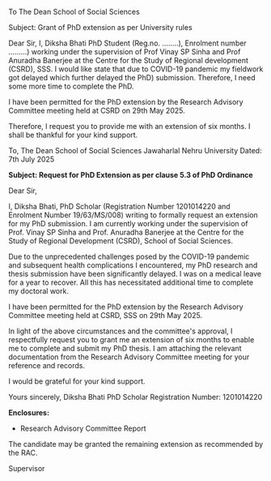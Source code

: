 To
The Dean
School of Social Sciences

Subject: Grant of PhD extension as per University rules

Dear Sir,
I, Diksha Bhati PhD Student (Reg.no. ……..), Enrolment number ………) working under the supervision of Prof Vinay SP Sinha and Prof Anuradha Banerjee at the Centre for the Study of Regional development (CSRD), SSS. I would like state that due to COVID-19 pandemic my fieldwork got delayed which further delayed the PhD) submission. Therefore, I need some more time to complete the PhD.

I have been permitted for the PhD extension by the Research Advisory Committee meeting held at CSRD on 29th May 2025.

Therefore, I request you to provide me with an extension of six months.
I shall be thankful for your kind support.


To, The Dean 
School of Social Sciences 
Jawaharlal Nehru University
Dated: 7th July 2025

**Subject: Request for PhD Extension as per clause 5.3 of PhD Ordinance**

Dear Sir,

I, Diksha Bhati, PhD Scholar (Registration Number 1201014220 and Enrolment Number 19/63/MS/008) writing to formally request an extension for my PhD submission. I am currently working under the supervision of Prof. Vinay SP Sinha and Prof. Anuradha Banerjee at the Centre for the Study of Regional Development (CSRD), School of Social Sciences.

Due to the unprecedented challenges posed by the COVID-19 pandemic and subsequent health complications I encountered, my PhD research and thesis submission have been significantly delayed. I was on a medical leave for a year to recover. All this has necessitated additional time to complete my doctoral work. 

I have been permitted for the PhD extension by the Research Advisory Committee meeting held at CSRD, SSS on 29th May 2025.

In light of the above circumstances and the committee's approval, I respectfully request you to grant me an extension of six months to enable me to complete and submit my PhD thesis. I am attaching the relevant documentation from the Research Advisory Committee meeting for your reference and records.

I would be grateful for your kind support. 

Yours sincerely,
Diksha Bhati 
PhD Scholar 
Registration Number: 1201014220

**Enclosures:**

- Research Advisory Committee Report

The candidate may be granted the remaining extension as recommended by the RAC.



Supervisor    